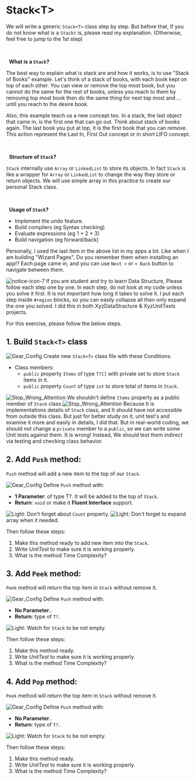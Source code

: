 # Stack\<T\>
We will write a generic `Stack<T>` class step by step. But before that, If you do not know what is a `Stackt` is, please read my explanation. (Otherwise, feel free to jump to the 1st step) 

&nbsp;

&nbsp;
**What is a `Stack`?**

The best way to explain what is stack are and how it works, is to use "Stack of Books" example.  Let's think of a stack of books, with each book kept on top of each other. You can view or remove the top most book, but you cannot do the same for the rest of books, unless you reach to them by removing top most book then do the same thing for next top most and ... until you reach to the desire book. 

Also, this example teach us a new concept too. In a stack, the last object that came in, is the first one that can go out. Think about stack of books again. The last book you put at top, it is the first book that you can remove. This action represent the Last In, First Out concept or in short LIFO concept.

&nbsp;

&nbsp;
**Structure of `Stack`?**

`Stack` internally use `Array` or `LinkedList` to store its objects. In fact `Stack` is like a wrapper for `Array` or `LinkedList` to change the way they store or return objects. 
We will use simple array in this practice to create our personal Stack class.

&nbsp;

&nbsp;
**Usage of `Stack`?**

- Implement the undo feature.
- Build compilers (eg Syntax checking)
- Evaluate expressions (eg 1 + 2 * 3)
- Build navigation (eg forward/back)

Personally, I used the last item in the above list in my apps a lot. Like when I am building "Wizard Pages". Do you remember them when installing an app!? Each page came in, and you can use `Next >` or `< Back` button to navigate between them.


![notice-icon-7](https://user-images.githubusercontent.com/25789969/135717888-486318b4-7b6b-41ee-af24-bbeb181bb032.png) If you are student and try to learn Data Structure, Please follow each step one by one. In each step, do not look at my code unless you solve it first. It is not important how long it takes to solve it. I put each step inside `#region` blocks, so you can easily collapse all then only expand the one you solved. I did this in both XyzDataStracture & XyzUnitTests projects.

For this exercise, please follow the below steps. 

## 1. Build `Stack<T>` class
![Gear_Config](https://user-images.githubusercontent.com/25789969/136387498-f7f72a2b-7516-4c1a-a6bf-f9985d331300.png) Create new `Stack<T>` class file with these Conditions:
- Class members:
  - `public` property `Items` of type `T?[]` with private set to store `Stack` items in it.
  - `public` property `Count` of type `int` to store total of items in `Stack`.

![Stop_Wrong_Attention](https://user-images.githubusercontent.com/25789969/137124180-e3654261-1fe6-487c-8dd8-de1970c41ae4.png) 
We shouldn't define `Items` property as a public member of `Stack` class.![Stop_Wrong_Attention](https://user-images.githubusercontent.com/25789969/137124180-e3654261-1fe6-487c-8dd8-de1970c41ae4.png)  Because It is implementations details of `Stack` class, and It should have not accessible from outside this class. But just for better study on it, unit test's and examine it more and easily in details, I did that. But in real-world coding,  we should not change a `private` member to a `public`, so we can write some Unit tests against them. It is wrong! Instead, We should test them indirect via testing and checking class behavior.

## 2. Add `Push` method:
`Push` method will add a new item to the top of our `Stack`.
 
![Gear_Config](https://user-images.githubusercontent.com/25789969/136387498-f7f72a2b-7516-4c1a-a6bf-f9985d331300.png) 
Define `Push` method with:
   - **1 Parameter**: of type T?. It will be added to the top of `Stack`.
   - **Return**: `void` or make it **Fluent Interface** support.

![Light](https://user-images.githubusercontent.com/25789969/136387819-e8790a55-7543-421f-bc1d-dae492b2b0ec.png): Don't forget about `Count` property.
![Light](https://user-images.githubusercontent.com/25789969/136387819-e8790a55-7543-421f-bc1d-dae492b2b0ec.png): Don't forget to expand array when it needed.

Then follow these steps:
   1. Make this method ready to add new item into the `Stack`.
   2. Write *UnitTest* to make sure it is working properly.
   3. What is the method Time Complexity?


## 3. Add `Peek` method:
`Peek` method will return the top item in `Stack` without remove it.
 
![Gear_Config](https://user-images.githubusercontent.com/25789969/136387498-f7f72a2b-7516-4c1a-a6bf-f9985d331300.png) 
Define `Push` method with:
   - **No Parameter**..
   - **Return**: type of `T?`.

![Light](https://user-images.githubusercontent.com/25789969/136387819-e8790a55-7543-421f-bc1d-dae492b2b0ec.png): Watch for `Stack` to be not empty.

Then follow these steps:
   1. Make this method ready.
   2. Write *UnitTest* to make sure it is working properly.
   3. What is the method Time Complexity? 


## 4. Add `Pop` method:
`Peek` method will return the top item in `Stack` without remove it.
 
![Gear_Config](https://user-images.githubusercontent.com/25789969/136387498-f7f72a2b-7516-4c1a-a6bf-f9985d331300.png) 
Define `Push` method with:
   - **No Parameter**..
   - **Return**: type of `T?`.

![Light](https://user-images.githubusercontent.com/25789969/136387819-e8790a55-7543-421f-bc1d-dae492b2b0ec.png): Watch for `Stack` to be not empty.

Then follow these steps:
   1. Make this method ready.
   2. Write *UnitTest* to make sure it is working properly.
   3. What is the method Time Complexity? 

